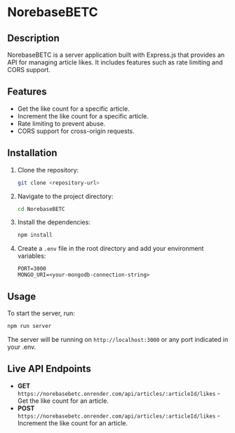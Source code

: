 # NorebaseBETC

## Description

NorebaseBETC is a server application built with Express.js that provides an API for managing article likes. It includes features such as rate limiting and CORS support.

## Features

- Get the like count for a specific article.
- Increment the like count for a specific article.
- Rate limiting to prevent abuse.
- CORS support for cross-origin requests.

## Installation

1. Clone the repository:

   ```bash
   git clone <repository-url>
   ```

2. Navigate to the project directory:

   ```bash
   cd NorebaseBETC
   ```

3. Install the dependencies:

   ```bash
   npm install
   ```

4. Create a `.env` file in the root directory and add your environment variables:
   ```
   PORT=3000
   MONGO_URI=<your-mongodb-connection-string>
   ```

## Usage

To start the server, run:

```bash
npm run server
```

The server will be running on `http://localhost:3000` or any port indicated in your .env.

## Live API Endpoints

- **GET** `https://norebasebetc.onrender.com/api/articles/:articleId/likes` - Get the like count for an article.
- **POST** `https://norebasebetc.onrender.com/api/articles/:articleId/likes` - Increment the like count for an article.
